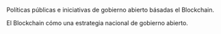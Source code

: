 Políticas públicas e iniciativas de gobierno abierto básadas el Blockchain.

El Blockchain cómo una estrategia nacional de gobierno abierto.